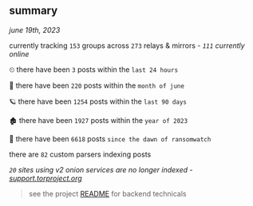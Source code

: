
## summary
_june 19th, 2023_

currently tracking `153` groups across `273` relays & mirrors - _`111` currently online_

⏲ there have been `3` posts within the `last 24 hours`

🦈 there have been `220` posts within the `month of june`

🪐 there have been `1254` posts within the `last 90 days`

🏚 there have been `1927` posts within the `year of 2023`

🦕 there have been `6618` posts `since the dawn of ransomwatch`

there are `82` custom parsers indexing posts

_`20` sites using v2 onion services are no longer indexed - [support.torproject.org](https://support.torproject.org/onionservices/v2-deprecation/)_

> see the project [README](https://github.com/joshhighet/ransomwatch#ransomwatch--) for backend technicals
